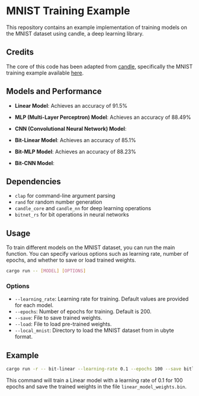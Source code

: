 # MNIST Training Example

This repository contains an example implementation of training models on the MNIST dataset using candle, a deep learning library.

## Credits
The core of this code has been adapted from [candle](https://github.com/huggingface/candle), specifically the MNIST training example available [here](https://github.com/huggingface/candle/blob/455c42aa729d8019fcb496106478e75dd3246c08/candle-examples/examples/mnist-training/main.rs).

## Models and Performance
- **Linear Model**: Achieves an accuracy of 91.5%
- **MLP (Multi-Layer Perceptron) Model**: Achieves an accuracy of 88.49%
- **CNN (Convolutional Neural Network) Model**: 

- **Bit-Linear Model**: Achieves an accuracy of 85.1%
- **Bit-MLP Model**: Achieves an accuracy of 88.23%
- **Bit-CNN Model**: 

## Dependencies
- `clap` for command-line argument parsing
- `rand` for random number generation
- `candle_core` and `candle_nn` for deep learning operations
- `bitnet_rs` for bit operations in neural networks

## Usage
To train different models on the MNIST dataset, you can run the main function. You can specify various options such as learning rate, number of epochs, and whether to save or load trained weights.

```bash
cargo run -- [MODEL] [OPTIONS]
```

### Options
- `--learning_rate`: Learning rate for training. Default values are provided for each model.
- `--epochs`: Number of epochs for training. Default is 200.
- `--save`: File to save trained weights.
- `--load`: File to load pre-trained weights.
- `--local_mnist`: Directory to load the MNIST dataset from in ubyte format.

## Example
```bash
cargo run -r -- bit-linear --learning-rate 0.1 --epochs 100 --save bitlinear_model_weights.bin
```

This command will train a Linear model with a learning rate of 0.1 for 100 epochs and save the trained weights in the file `linear_model_weights.bin`.